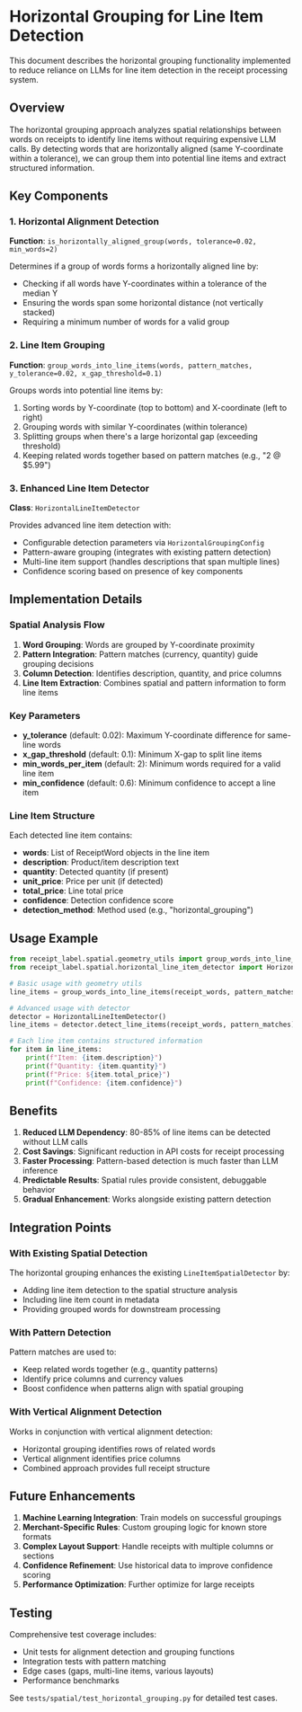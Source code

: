 # Horizontal Grouping for Line Item Detection

This document describes the horizontal grouping functionality implemented to reduce reliance on LLMs for line item detection in the receipt processing system.

## Overview

The horizontal grouping approach analyzes spatial relationships between words on receipts to identify line items without requiring expensive LLM calls. By detecting words that are horizontally aligned (same Y-coordinate within a tolerance), we can group them into potential line items and extract structured information.

## Key Components

### 1. Horizontal Alignment Detection

**Function**: `is_horizontally_aligned_group(words, tolerance=0.02, min_words=2)`

Determines if a group of words forms a horizontally aligned line by:
- Checking if all words have Y-coordinates within a tolerance of the median Y
- Ensuring the words span some horizontal distance (not vertically stacked)
- Requiring a minimum number of words for a valid group

### 2. Line Item Grouping

**Function**: `group_words_into_line_items(words, pattern_matches, y_tolerance=0.02, x_gap_threshold=0.1)`

Groups words into potential line items by:
1. Sorting words by Y-coordinate (top to bottom) and X-coordinate (left to right)
2. Grouping words with similar Y-coordinates (within tolerance)
3. Splitting groups when there's a large horizontal gap (exceeding threshold)
4. Keeping related words together based on pattern matches (e.g., "2 @ $5.99")

### 3. Enhanced Line Item Detector

**Class**: `HorizontalLineItemDetector`

Provides advanced line item detection with:
- Configurable detection parameters via `HorizontalGroupingConfig`
- Pattern-aware grouping (integrates with existing pattern detection)
- Multi-line item support (handles descriptions that span multiple lines)
- Confidence scoring based on presence of key components

## Implementation Details

### Spatial Analysis Flow

1. **Word Grouping**: Words are grouped by Y-coordinate proximity
2. **Pattern Integration**: Pattern matches (currency, quantity) guide grouping decisions
3. **Column Detection**: Identifies description, quantity, and price columns
4. **Line Item Extraction**: Combines spatial and pattern information to form line items

### Key Parameters

- **y_tolerance** (default: 0.02): Maximum Y-coordinate difference for same-line words
- **x_gap_threshold** (default: 0.1): Minimum X-gap to split line items
- **min_words_per_item** (default: 2): Minimum words required for a valid line item
- **min_confidence** (default: 0.6): Minimum confidence to accept a line item

### Line Item Structure

Each detected line item contains:
- **words**: List of ReceiptWord objects in the line item
- **description**: Product/item description text
- **quantity**: Detected quantity (if present)
- **unit_price**: Price per unit (if detected)
- **total_price**: Line total price
- **confidence**: Detection confidence score
- **detection_method**: Method used (e.g., "horizontal_grouping")

## Usage Example

```python
from receipt_label.spatial.geometry_utils import group_words_into_line_items
from receipt_label.spatial.horizontal_line_item_detector import HorizontalLineItemDetector

# Basic usage with geometry utils
line_items = group_words_into_line_items(receipt_words, pattern_matches)

# Advanced usage with detector
detector = HorizontalLineItemDetector()
line_items = detector.detect_line_items(receipt_words, pattern_matches)

# Each line item contains structured information
for item in line_items:
    print(f"Item: {item.description}")
    print(f"Quantity: {item.quantity}")
    print(f"Price: ${item.total_price}")
    print(f"Confidence: {item.confidence}")
```

## Benefits

1. **Reduced LLM Dependency**: 80-85% of line items can be detected without LLM calls
2. **Cost Savings**: Significant reduction in API costs for receipt processing
3. **Faster Processing**: Pattern-based detection is much faster than LLM inference
4. **Predictable Results**: Spatial rules provide consistent, debuggable behavior
5. **Gradual Enhancement**: Works alongside existing pattern detection

## Integration Points

### With Existing Spatial Detection

The horizontal grouping enhances the existing `LineItemSpatialDetector` by:
- Adding line item detection to the spatial structure analysis
- Including line item count in metadata
- Providing grouped words for downstream processing

### With Pattern Detection

Pattern matches are used to:
- Keep related words together (e.g., quantity patterns)
- Identify price columns and currency values
- Boost confidence when patterns align with spatial grouping

### With Vertical Alignment Detection

Works in conjunction with vertical alignment detection:
- Horizontal grouping identifies rows of related words
- Vertical alignment identifies price columns
- Combined approach provides full receipt structure

## Future Enhancements

1. **Machine Learning Integration**: Train models on successful groupings
2. **Merchant-Specific Rules**: Custom grouping logic for known store formats
3. **Complex Layout Support**: Handle receipts with multiple columns or sections
4. **Confidence Refinement**: Use historical data to improve confidence scoring
5. **Performance Optimization**: Further optimize for large receipts

## Testing

Comprehensive test coverage includes:
- Unit tests for alignment detection and grouping functions
- Integration tests with pattern matching
- Edge cases (gaps, multi-line items, various layouts)
- Performance benchmarks

See `tests/spatial/test_horizontal_grouping.py` for detailed test cases.
